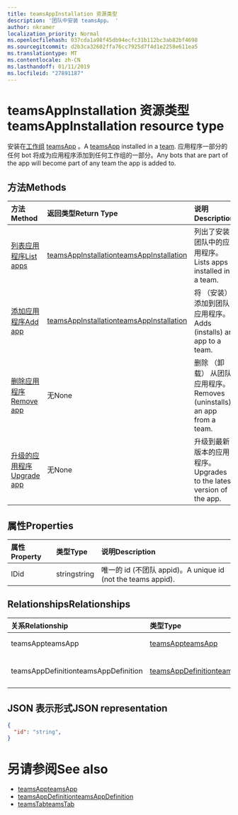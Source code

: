 ```yaml
---
title: teamsAppInstallation 资源类型
description: '团队中安装 teamsApp。 '
author: nkramer
localization_priority: Normal
ms.openlocfilehash: 037cda1a98f45db94ecfc31b112bc3ab82bf4698
ms.sourcegitcommit: d2b3ca32602ffa76cc7925d7f4d1e2258e611ea5
ms.translationtype: MT
ms.contentlocale: zh-CN
ms.lasthandoff: 01/11/2019
ms.locfileid: "27891187"
---
```

# <a name="teamsappinstallation-resource-type"></a><span data-ttu-id="d08dd-103">teamsAppInstallation 资源类型</span><span class="sxs-lookup"><span data-stu-id="d08dd-103">teamsAppInstallation resource type</span></span>



<span data-ttu-id="d08dd-104">安装在[工作组](team.md) [teamsApp](teamsapp.md) 。</span><span class="sxs-lookup"><span data-stu-id="d08dd-104">A [teamsApp](teamsapp.md) installed in a [team](team.md).</span></span> <span data-ttu-id="d08dd-105">应用程序一部分的任何 bot 将成为应用程序添加到任何工作组的一部分。</span><span class="sxs-lookup"><span data-stu-id="d08dd-105">Any bots that are part of the app will become part of any team the app is added to.</span></span>

## <a name="methods"></a><span data-ttu-id="d08dd-106">方法</span><span class="sxs-lookup"><span data-stu-id="d08dd-106">Methods</span></span>

| <span data-ttu-id="d08dd-107">方法</span><span class="sxs-lookup"><span data-stu-id="d08dd-107">Method</span></span>       | <span data-ttu-id="d08dd-108">返回类型</span><span class="sxs-lookup"><span data-stu-id="d08dd-108">Return Type</span></span>  |<span data-ttu-id="d08dd-109">说明</span><span class="sxs-lookup"><span data-stu-id="d08dd-109">Description</span></span>|
|:---------------|:--------|:----------|
|[<span data-ttu-id="d08dd-110">列表应用程序</span><span class="sxs-lookup"><span data-stu-id="d08dd-110">List apps</span></span>](../api/teamsappinstallation-list.md) | [<span data-ttu-id="d08dd-111">teamsAppInstallation</span><span class="sxs-lookup"><span data-stu-id="d08dd-111">teamsAppInstallation</span></span>](teamsapp.md) | <span data-ttu-id="d08dd-112">列出了安装团队中的应用程序。</span><span class="sxs-lookup"><span data-stu-id="d08dd-112">Lists apps installed in a team.</span></span>|
|[<span data-ttu-id="d08dd-113">添加应用程序</span><span class="sxs-lookup"><span data-stu-id="d08dd-113">Add app</span></span>](../api/teamsappinstallation-add.md) | [<span data-ttu-id="d08dd-114">teamsAppInstallation</span><span class="sxs-lookup"><span data-stu-id="d08dd-114">teamsAppInstallation</span></span>](teamsapp.md) | <span data-ttu-id="d08dd-115">将 （安装） 添加到团队应用程序。</span><span class="sxs-lookup"><span data-stu-id="d08dd-115">Adds (installs) an app to a team.</span></span>|
|[<span data-ttu-id="d08dd-116">删除应用程序</span><span class="sxs-lookup"><span data-stu-id="d08dd-116">Remove app</span></span>](../api/teamsappinstallation-delete.md) | <span data-ttu-id="d08dd-117">无</span><span class="sxs-lookup"><span data-stu-id="d08dd-117">None</span></span> | <span data-ttu-id="d08dd-118">删除 （卸载） 从团队应用程序。</span><span class="sxs-lookup"><span data-stu-id="d08dd-118">Removes (uninstalls) an app from a team.</span></span>|
|[<span data-ttu-id="d08dd-119">升级的应用程序</span><span class="sxs-lookup"><span data-stu-id="d08dd-119">Upgrade app</span></span>](../api/teamsappinstallation-delete.md) | <span data-ttu-id="d08dd-120">无</span><span class="sxs-lookup"><span data-stu-id="d08dd-120">None</span></span> | <span data-ttu-id="d08dd-121">升级到最新版本的应用程序。</span><span class="sxs-lookup"><span data-stu-id="d08dd-121">Upgrades to the latest version of the app.</span></span>|

## <a name="properties"></a><span data-ttu-id="d08dd-122">属性</span><span class="sxs-lookup"><span data-stu-id="d08dd-122">Properties</span></span>

| <span data-ttu-id="d08dd-123">属性</span><span class="sxs-lookup"><span data-stu-id="d08dd-123">Property</span></span>            | <span data-ttu-id="d08dd-124">类型</span><span class="sxs-lookup"><span data-stu-id="d08dd-124">Type</span></span>     | <span data-ttu-id="d08dd-125">说明</span><span class="sxs-lookup"><span data-stu-id="d08dd-125">Description</span></span> |
|:------------------- |:-------- |:----------- |
| <span data-ttu-id="d08dd-126">ID</span><span class="sxs-lookup"><span data-stu-id="d08dd-126">id</span></span>                  | <span data-ttu-id="d08dd-127">string</span><span class="sxs-lookup"><span data-stu-id="d08dd-127">string</span></span>   | <span data-ttu-id="d08dd-128">唯一的 id (不团队 appid)。</span><span class="sxs-lookup"><span data-stu-id="d08dd-128">A unique id (not the teams appid).</span></span> |

## <a name="relationships"></a><span data-ttu-id="d08dd-129">Relationships</span><span class="sxs-lookup"><span data-stu-id="d08dd-129">Relationships</span></span>

| <span data-ttu-id="d08dd-130">关系</span><span class="sxs-lookup"><span data-stu-id="d08dd-130">Relationship</span></span>   | <span data-ttu-id="d08dd-131">类型</span><span class="sxs-lookup"><span data-stu-id="d08dd-131">Type</span></span>    | <span data-ttu-id="d08dd-132">Description</span><span class="sxs-lookup"><span data-stu-id="d08dd-132">Description</span></span> |
|:---------------|:--------|:----------|
|<span data-ttu-id="d08dd-133">teamsApp</span><span class="sxs-lookup"><span data-stu-id="d08dd-133">teamsApp</span></span>|[<span data-ttu-id="d08dd-134">teamsApp</span><span class="sxs-lookup"><span data-stu-id="d08dd-134">teamsApp</span></span>](teamsapp.md)| <span data-ttu-id="d08dd-135">安装应用程序。</span><span class="sxs-lookup"><span data-stu-id="d08dd-135">The app that is installed.</span></span> |
|<span data-ttu-id="d08dd-136">teamsAppDefinition</span><span class="sxs-lookup"><span data-stu-id="d08dd-136">teamsAppDefinition</span></span>|[<span data-ttu-id="d08dd-137">teamsAppDefinition</span><span class="sxs-lookup"><span data-stu-id="d08dd-137">teamsAppDefinition</span></span>](teamsapp.md)| <span data-ttu-id="d08dd-138">此版本的应用程序的详细信息。</span><span class="sxs-lookup"><span data-stu-id="d08dd-138">The details of this version of the app.</span></span> |

## <a name="json-representation"></a><span data-ttu-id="d08dd-139">JSON 表示形式</span><span class="sxs-lookup"><span data-stu-id="d08dd-139">JSON representation</span></span>

<!-- {
  "blockType": "resource",
  "@odata.type": "microsoft.graph.teamsAppInstallation",
  "baseType": "microsoft.graph.entity"
}-->

```json
{
  "id": "string",
}
```

# <a name="see-also"></a><span data-ttu-id="d08dd-140">另请参阅</span><span class="sxs-lookup"><span data-stu-id="d08dd-140">See also</span></span>

- [<span data-ttu-id="d08dd-141">teamsApp</span><span class="sxs-lookup"><span data-stu-id="d08dd-141">teamsApp</span></span>](teamsapp.md)
- [<span data-ttu-id="d08dd-142">teamsAppDefinition</span><span class="sxs-lookup"><span data-stu-id="d08dd-142">teamsAppDefinition</span></span>](teamsappdefinition.md)
- [<span data-ttu-id="d08dd-143">teamsTab</span><span class="sxs-lookup"><span data-stu-id="d08dd-143">teamsTab</span></span>](../resources/teamstab.md)


<!-- uuid: 8fcb5dbc-d5aa-4681-8e31-b001d5168d79
2015-10-25 14:57:30 UTC -->
<!-- {
  "type": "#page.annotation",
  "description": "teamsApp resource",
  "keywords": "",
  "section": "documentation",
  "tocPath": ""
}-->

